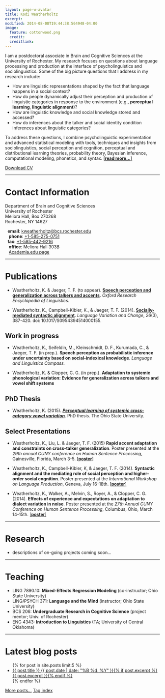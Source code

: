 ```yaml
---
layout: page-w-avatar
title: Kodi Weatherholtz
excerpt: 
modified: 2014-08-08T19:44:38.564948-04:00
image:
  feature: cottonwood.png
  credit: 
  creditlink: 
---
```


I am a postdoctoral associate in Brain and Cognitive Sciences at the University of Rochester. My research focuses on questions about language processing and production at the interface of psycholinguistics and sociolinguistics. Some of the big picture questions that I address in my research include:

* How are linguistic representations shaped by the fact that language happens in a social context? 
* How do people dynamically adjust their perception and production of linguistic categories in response to the environment (e.g., **perceptual learning**, **linguistic alignment**)? 
* How are linguistic knowledge and social knowledge stored and accessed? 
* How do inferences about the talker and social identity condition inferences about linguistic categories? 

To address these questions, I combine psycholinguistic experimentation and advanced statistical modeling with tools, techniques and insights from sociolinguistics, social perception and cognition, perceptual and distributional learning theories, probability theory, Bayesian inference, computational modeling, phonetics, and syntax. [[**read more...**]](/#research)

<a markdown="0" href="/cv/weatherholtz_cv.pdf" class="btn">Download CV</a>


---

# Contact Information <a class="anchor" name="contact"></a>

Department of Brain and Cognitive Sciences <br>
University of Rochester <br>
Meliora Hall, Box 270268 <br>
Rochester, NY 14627 <br>

<i class="fa fa-envelope"></i> &nbsp; **email**: [kweatherholtz@bcs.rochester.edu](mailto:kweatherholtz@bcs.rochester.edu) <br>
<i class="fa fa-phone"></i> &nbsp;&nbsp; **phone**: [+1-585-275-0751](tel:+1-585-275-0751) <br>
<i class="fa fa-fax"></i> &nbsp; **fax**: [+1-585-442-9216](fax:+1-585-442-9216) <br>
<i class="fa fa-building"></i> &nbsp;&nbsp; **office**: Meliora Hall 303B <br>
<i class="fa fa-font"></i> &nbsp;&nbsp;
 [Academia.edu page](https://rochester.academia.edu/KodiWeatherholtz)


---

# Publications  <a class="anchor" name="publications"></a>

* Weatherholtz, K. & Jaeger, T. F. (to appear). [**Speech perception and generalization across talkers and accents**](https://www.academia.edu/14122668/Speech_perception_and_generalization_across_speakers_and_accents/). *Oxford Research Encyclopedia of Linguistics*.


* Weatherholtz, K., Campbell-Kibler, K., & Jaeger, T. F. (2014). [**Socially-mediated syntactic alignment**](http://dx.doi.org/10.1017/S0954394514000155). *Language Variation and Change*, *26*(3), 387-420. doi: 10.1017/S0954394514000155.

## Work in progress
* Weatherholtz, K., Seifeldin, M., Kleinschmidt, D. F., Kurumada, C., & Jaeger, T. F. (in prep.). **Speech perception as probabilistic inference under uncertainty based on social-indexical knowledge**. *Language and Linguistics Compass.* 

* Weatherholtz, K. & Clopper, C. G. (in prep.). **Adaptation to systemic phonological variation: Evidence for generalization across talkers and vowel shift systems** <br>


## PhD Thesis
* Weatherholtz, K. (2015). [***Perceptual learning of systemic cross-category vowel variation***](https://etd.ohiolink.edu/ap/10?0::NO:10:P10_ACCESSION_NUM:osu1429782580#abstract-files). PhD thesis. The Ohio State University.

## Select Presentations
* Weatherholtz, K., Liu, L. & Jaeger, T. F. (2015) **Rapid accent adaptation and constraints on cross-talker generalization**. Poster presented at the *29th annual CUNY conference on Human Sentence Processing*, Gainesville, Florida, March 3-5. [[**poster**]](/publications/Weatherholtz_etal_CUNY2016_poster.pdf)

* Weatherholtz, K., Campbell-Kibler, K, & Jaeger, T. F. (2014). **Syntactic alignment and the mediating role of social perception and higher-order social cognition**. Poster presented at the *International Workshop on Language Production*, Geneva, July 16-18th. [[**poster**]](/publications/Weatherholtz_etal_IWLP2014_poster.pdf)

* Weatherholtz, K., Walker, A., Melvin, S., Royer, A., & Clopper, C. G. (2014). **Effects of experience and expectations on adaptation to dialect variation in noise**. Poster presented at the *27th Annual CUNY Conference on Human Sentence Processing*, Columbus, Ohio, March 14-15th. [[**poster**]](/publications/Weatherholtz_etal_CUNY2014_poster.pdf)

---

# Research <a class="anchor" name="research"></a>

 - descriptions of on-going projects coming soon...

---

# Teaching <a class="anchor" name="teaching"></a>

- LING 7890.10: **Mixed-Effects Regression Modeling** (co-instructor; Ohio State University) <br>
- LING/PSYCH 371: **Language and the Mind** (instructor; Ohio State University) <br>
- BCS 206: **Undergraduate Research in Cognitive Science** (project mentor; Univ. of Rochester) <br>
- ENG 4343: **Introduction to Linguistics** (TA; University of Central Oklahoma)


---

# Latest blog posts <a class="anchor" name="blog"></a>
<ul class="post-list">
{% for post in site.posts limit:5 %} 
  <li><article><a href="{{ site.url }}{{ post.url }}">{{ post.title }} <span class="entry-date"><time datetime="{{ post.date | date_to_xmlschema }}">{{ post.date | date: "%B %d, %Y" }}</time></span>{% if post.excerpt %} <span class="excerpt">{{ post.excerpt }}</span>{% endif %}</a></article></li>
{% endfor %}
</ul>

<a markdown="0" href="/blog/" class="btn">More posts...</a>
<a markdown="0" href="/tags/" class="btn">Tag index</a>

